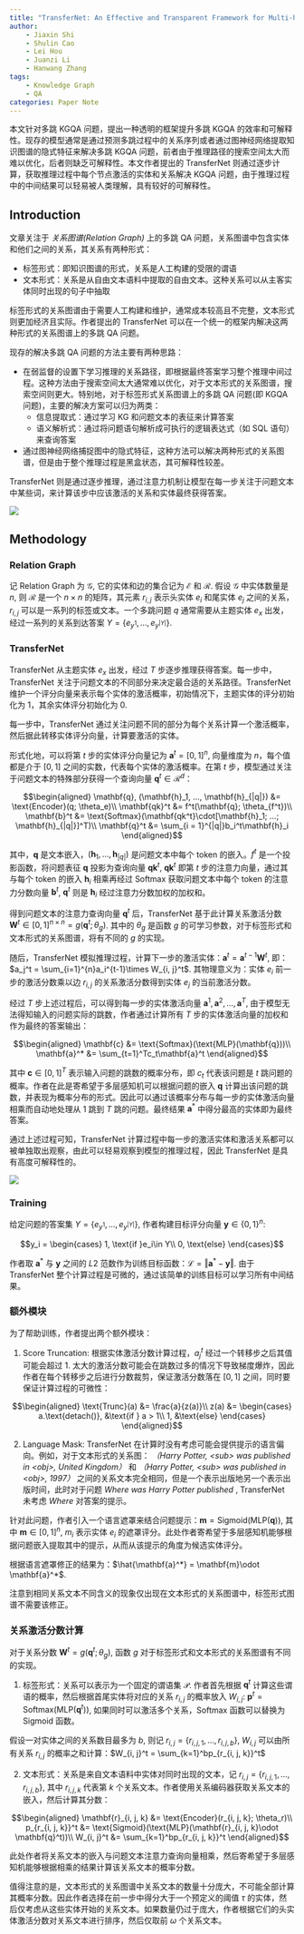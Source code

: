 ```yaml
---
title: "TransferNet: An Effective and Transparent Framework for Multi-hop Question Answering over Relation Graph"
author:
    - Jiaxin Shi
    - Shulin Cao
    - Lei Hou
    - Juanzi Li
    - Hanwang Zhang
tags:
    - Knowledge Graph
    - QA
categories: Paper Note
---
```


本文针对多跳 KGQA 问题，提出一种透明的框架提升多跳 KGQA 的效率和可解释性。现存的模型通常是通过预测多跳过程中的关系序列或者通过图神经网络提取知识图谱的隐式特征来解决多跳 KGQA 问题，前者由于推理路径的搜索空间太大而难以优化，后者则缺乏可解释性。本文作者提出的 TransferNet 则通过逐步计算，获取推理过程中每个节点激活的实体和关系解决 KGQA 问题，由于推理过程中的中间结果可以轻易被人类理解，具有较好的可解释性。

<!--more-->

## Introduction

文章关注于 *关系图谱(Relation Graph)* 上的多跳 QA 问题，关系图谱中包含实体和他们之间的关系，其关系有两种形式：

- 标签形式：即知识图谱的形式，关系是人工构建的受限的谓语
- 文本形式：关系是从自由文本语料中提取的自由文本。这种关系可以从主客实体同时出现的句子中抽取

标签形式的关系图谱由于需要人工构建和维护，通常成本较高且不完整，文本形式则更加经济且实际。作者提出的 TransferNet 可以在一个统一的框架内解决这两种形式的关系图谱上的多跳 QA 问题。

现存的解决多跳 QA 问题的方法主要有两种思路：

- 在弱监督的设置下学习推理的关系路径，即根据最终答案学习整个推理中间过程。这种方法由于搜索空间太大通常难以优化，对于文本形式的关系图谱，搜索空间则更大。特别地，对于标签形式关系图谱上的多跳 QA 问题(即 KGQA 问题)，主要的解决方案可以归为两类：
  - 信息提取式：通过学习 KG 和问题文本的表征来计算答案
  - 语义解析式：通过将问题语句解析成可执行的逻辑表达式（如 SQL 语句）来查询答案
- 通过图神经网络捕捉图中的隐式特征，这种方法可以解决两种形式的关系图谱，但是由于整个推理过程是黑盒状态，其可解释性较差。

TransferNet 则是通过逐步推理，通过注意力机制让模型在每一步关注于问题文本中某些词，来计算该步中应该激活的关系和实体最终获得答案。

![](TransferNet/2.png)

## Methodology

### Relation Graph

记 Relation Graph 为 $\mathcal{G}$, 它的实体和边的集合记为 $\mathcal{E}$ 和 $\mathcal{R}$. 假设 $\mathcal{G}$ 中实体数量是 $n$, 则 $\mathcal{R}$ 是一个 $n\times n$ 的矩阵，其元素 $r_{i, j}$ 表示头实体 $e_i$ 和尾实体 $e_j$ 之间的关系，$r_{i, j}$ 可以是一系列的标签或文本。一个多跳问题 $q$ 通常需要从主题实体 $e_x$ 出发，经过一系列的关系到达答案 $Y = \{e_{y^1}, ..., e_{y^{|Y|}}\}$.

### TransferNet

TransferNet 从主题实体 $e_x$ 出发，经过 $T$ 步逐步推理获得答案。每一步中，TransferNet 关注于问题文本的不同部分来决定最合适的关系路径。TransferNet 维护一个评分向量来表示每个实体的激活概率，初始情况下，主题实体的评分初始化为 1，其余实体评分初始化为 0.

每一步中，TransferNet 通过关注问题不同的部分为每个关系计算一个激活概率，然后据此转移实体评分向量，计算要激活的实体。

形式化地，可以将第 $t$ 步的实体评分向量记为 $\mathbf{a}^t = [0, 1]^n$, 向量维度为 $n$，每个值都是介于 $[0, 1]$ 之间的实数，代表每个实体的激活概率。在第 $t$ 步，模型通过关注于问题文本的特殊部分获得一个查询向量 $\mathbf{q}^t\in\mathcal{R}^d$：

$$\begin{aligned}
    \mathbf{q}, (\mathbf{h}_1, ..., \mathbf{h}_{|q|}) &= \text{Encoder}(q; \theta_e)\\
    \mathbf{qk}^t &= f^t(\mathbf{q}; \theta_{f^t})\\
    \mathbf{b}^t &= \text{Softmax}(\mathbf{qk^t}\cdot[\mathbf{h}_1; ...; \mathbf{h}_{|q|}]^T)\\
    \mathbf{q}^t &= \sum_{i = 1}^{|q|}b_i^t\mathbf{h}_i
\end{aligned}$$

其中，$\mathbf{q}$ 是文本嵌入，$(\mathbf{h}_1, ..., \mathbf{h}_{|q|})$ 是问题文本中每个 token 的嵌入。$f^t$ 是一个投影函数，将问题表征 $\mathbf{q}$ 投影为查询向量 $\mathbf{qk}^t$, $\mathbf{qk}^t$ 即第 $t$ 步的注意力向量，通过其与每个 token 的嵌入 $\mathbf{h}_i$ 相乘再经过 Softmax 获取问题文本中每个 token 的注意力分数向量 $\mathbf{b}^t$, $\mathbf{q}^t$ 则是 $\mathbf{h}_i$ 经过注意力分数加权的加权和。

得到问题文本的注意力查询向量 $\mathbf{q}^t$ 后，TransferNet 基于此计算关系激活分数 $\mathbf{W}^t\in[0, 1]^{n\times n} = g(\mathbf{q}^t; \theta_g)$. 其中的 $\theta_g$ 是函数 $g$ 的可学习参数，对于标签形式和文本形式的关系图谱，将有不同的 $g$ 的实现。

随后，TransferNet 模拟推理过程，计算下一步的激活实体：$\mathbf{a}^t = \mathbf{a}^{t-1}\mathbf{W}^t$, 即：$a_j^t = \sum_{i=1}^{n}a_i^{t-1}\times W_{i, j}^t$. 其物理意义为：实体 $e_i$ 前一步的激活分数乘以边 $r_{i, j}$ 的关系激活分数得到实体 $e_j$ 的当前激活分数。

经过 $T$ 步上述过程后，可以得到每一步的实体激活向量 $\mathbf{a}^1, \mathbf{a}^2, ..., \mathbf{a}^T$, 由于模型无法得知输入的问题实际的跳数，作者通过计算所有 $T$ 步的实体激活向量的加权和作为最终的答案输出：

$$\begin{aligned}
    \mathbf{c} &= \text{Softmax}(\text{MLP}(\mathbf{q}))\\
    \mathbf{a}^* &= \sum_{t=1}^Tc_t\mathbf{a}^t
\end{aligned}$$

其中 $\mathbf{c}\in[0, 1]^T$ 表示输入问题的跳数的概率分布，即 $c_t$ 代表该问题是 $t$ 跳问题的概率。作者在此是寄希望于多层感知机可以根据问题的嵌入 $\mathbf{q}$ 计算出该问题的跳数，并表现为概率分布的形式。因此可以通过该概率分布与每一步的实体激活向量相乘而自动地处理从 1 跳到 $T$ 跳的问题。最终结果 $\mathbf{a}^*$ 中得分最高的实体即为最终答案。

通过上述过程可知，TransferNet 计算过程中每一步的激活实体和激活关系都可以被单独取出观察，由此可以轻易观察到模型的推理过程，因此 TransferNet 是具有高度可解释性的。

![](TransferNet/1.png)

### Training

给定问题的答案集 $Y=\{e_{y^1}, ..., e_{y^{|Y|}}\}$, 作者构建目标评分向量 $\mathbf{y}\in\{0, 1\}^n$:

$$y_i = \begin{cases}
    1, \text{if }e_i\in Y\\
    0, \text{else}
\end{cases}$$

作者取 $\mathbf{a}^*$ 与 $\mathbf{y}$ 之间的 $L2$ 范数作为训练目标函数：$\mathcal{L} = \Vert\mathbf{a}^*-\mathbf{y}\Vert$. 由于 TransferNet 整个计算过程是可微的，通过该简单的训练目标可以学习所有中间结果。

### 额外模块

为了帮助训练，作者提出两个额外模块：

1. Score Truncation: 根据实体激活分数计算过程，$a_j^t$ 经过一个转移步之后其值可能会超过 1. 太大的激活分数可能会在跳数过多的情况下导致梯度爆炸，因此作者在每个转移步之后进行分数裁剪，保证激活分数落在 $[0, 1]$ 之间，同时要保证计算过程的可微性：

$$\begin{aligned}
    \text{Trunc}(a) &= \frac{a}{z(a)}\\
    z(a) &= \begin{cases}
        a.\text{detach()}, &\text{if } a > 1\\
        1, &\text{else}
    \end{cases}
\end{aligned}$$

2. Language Mask: TransferNet 在计算时没有考虑可能会提供提示的语言偏向。例如，对于文本形式的关系图： *（Harry Potter, \<sub> was published in \<obj>, United Kingdom）* 和 *（Harry Potter, \<sub> was published in \<obj>, 1997）* 之间的关系文本完全相同，但是一个表示出版地另一个表示出版时间，此时对于问题 *Where was Harry Potter published* , TransferNet 未考虑 *Where* 对答案的提示。

针对此问题，作者引入一个语言遮罩来结合问题提示：$\mathbf{m} = \text{Sigmoid}(\text{MLP}(\mathbf{q}))$, 其中 $\mathbf{m}\in [0, 1]^n$, $m_i$ 表示实体 $e_i$ 的遮罩评分。此处作者寄希望于多层感知机能够根据问题嵌入提取其中的提示，从而从该提示的角度为候选实体评分。

根据语言遮罩修正的结果为：$\hat{\mathbf{a}^*} = \mathbf{m}\odot \mathbf{a}^*$.

注意到相同关系文本不同含义的现象仅出现在文本形式的关系图谱中，标签形式图谱不需要该修正。

### 关系激活分数计算

对于关系分数 $\mathbf{W}^t = g(\mathbf{q}^t; \theta_g)$, 函数 $g$ 对于标签形式和文本形式的关系图谱有不同的实现。

1. 标签形式：关系可以表示为一个固定的谓语集 $\mathcal{P}$. 作者首先根据 $\mathbf{q}^t$ 计算这些谓语的概率，然后根据首尾实体将对应的关系 $r_{i, j}$ 的概率放入 $W_{i, j}$: $\mathbf{p}^t = \text{Softmax}(\text{MLP}(\mathbf{q}^t))$, 如果同时可以激活多个关系，$\text{Softmax}$ 函数可以替换为 $\text{Sigmoid}$ 函数。

假设一对实体之间的关系数目最多为 $b$, 则记 $r_{i, j} = \{r_{i, j, 1}, ..., r_{i, j, b}\}$, $W_{i, j}$ 可以由所有关系 $r_{i, j}$ 的概率之和计算：$W_{i, j}^t = \sum_{k=1}^bp_{r_{i, j, k}}^t$

2. 文本形式：关系是来自文本语料中实体对同时出现的文本，记 $r_{i, j} = \{r_{i, j, 1}, ..., r_{i, j, b}\}$, 其中 $r_{i, j, k}$ 代表第 $k$ 个关系文本。作者使用关系编码器获取关系文本的嵌入，然后计算其分数：

$$\begin{aligned}
    \mathbf{r}_{i, j, k} &= \text{Encoder}(r_{i, j, k}; \theta_r)\\
    p_{r_{i, j, k}}^t &= \text{Sigmoid}(\text{MLP}(\mathbf{r}_{i, j, k}\odot \mathbf{q}^t))\\
    W_{i, j}^t &= \sum_{k=1}^bp_{r_{i, j, k}}^t
\end{aligned}$$

此处作者将关系文本的嵌入与问题文本注意力查询向量相乘，然后寄希望于多层感知机能够根据相乘的结果计算该关系文本的概率分数。

值得注意的是，文本形式的关系图谱中关系文本的数量十分庞大，不可能全部计算其概率分数。因此作者选择在前一步中得分大于一个预定义的阈值 $\tau$ 的实体，然后仅考虑从这些实体开始的关系文本。如果数量仍过于庞大，作者根据它们的头实体激活分数对关系文本进行排序，然后仅取前 $\omega$ 个关系文本。
